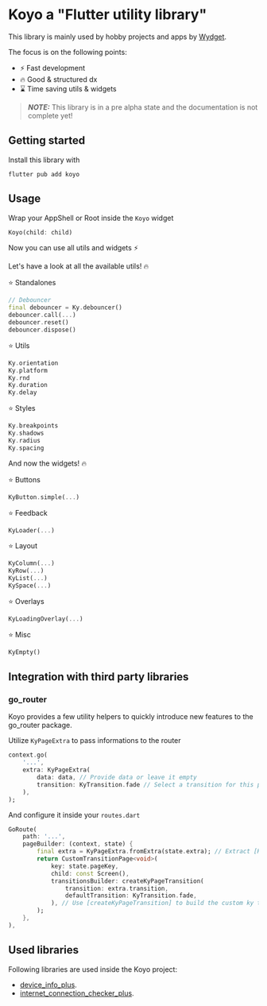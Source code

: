 # Koyo a "Flutter utility library"

This library is mainly used by hobby projects and apps by [Wydget](https://wydget.de).

The focus is on the following points:

- ⚡ Fast development
- 🔥 Good & structured dx
- ⌛ Time saving utils & widgets

> **_NOTE:_** This library is in a pre alpha state and the documentation is not complete yet!

## Getting started

Install this library with

```
flutter pub add koyo
```

## Usage

Wrap your AppShell or Root inside the `Koyo` widget

```dart
Koyo(child: child)
```

Now you can use all utils and widgets ⚡

Let's have a look at all the available utils! 🔥

⭐ Standalones

```dart
// Debouncer
final debouncer = Ky.debouncer()
debouncer.call(...)
debouncer.reset()
debouncer.dispose()
```

⭐ Utils

```dart
Ky.orientation
Ky.platform
Ky.rnd
Ky.duration
Ky.delay
```

⭐ Styles

```dart
Ky.breakpoints
Ky.shadows
Ky.radius
Ky.spacing
```

And now the widgets! 🔥

⭐ Buttons

```dart
KyButton.simple(...)
```

⭐ Feedback

```dart
KyLoader(...)
```

⭐ Layout

```dart
KyColumn(...)
KyRow(...)
KyList(...)
KySpace(...)
```

⭐ Overlays

```dart
KyLoadingOverlay(...)
```

⭐ Misc

```dart
KyEmpty()
```

## Integration with third party libraries

### go_router

Koyo provides a few utility helpers to quickly introduce new features to the go_router package.

Utilize `KyPageExtra` to pass informations to the router

```dart
context.go(
    '...',
    extra: KyPageExtra(
        data: data, // Provide data or leave it empty
        transition: KyTransition.fade // Select a transition for this page navigation or leave it empty
    ),
);
```

And configure it inside your `routes.dart`

```dart
GoRoute(
    path: '...',
    pageBuilder: (context, state) {
        final extra = KyPageExtra.fromExtra(state.extra); // Extract [KyPageExtra] from [state.extra]
        return CustomTransitionPage<void>(
            key: state.pageKey,
            child: const Screen(),
            transitionsBuilder: createKyPageTransition(
                transition: extra.transition,
                defaultTransition: KyTransition.fade,
            ), // Use [createKyPageTransition] to build the custom ky transition
        );
    },
),
```

## Used libraries

Following libraries are used inside the Koyo project:

- [device_info_plus](https://pub.dev/packages/device_info_plus).
- [internet_connection_checker_plus](https://pub.dev/packages/internet_connection_checker_plus).
